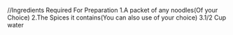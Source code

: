 //Ingredients Required For Preparation
1.A packet of any noodles(Of your Choice)
2.The Spices it contains(You can also use of your choice)
3.1/2 Cup water